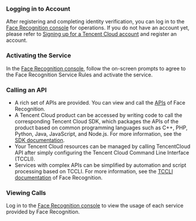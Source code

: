 ### Logging in to Account
After registering and completing identity verification, you can log in to the [Face Recognition console](https://console.cloud.tencent.com/aiface) for operations. If you do not have an account yet, please refer to [Signing up for a Tencent Cloud account](https://cloud.tencent.com/document/product/378/17985) and register an account.

### Activating the Service
In the [Face Recognition console](https://console.cloud.tencent.com/aiface), follow the on-screen prompts to agree to the Face Recognition Service Rules and activate the service.

### Calling an API
- A rich set of APIs are provided. You can view and call the [APIs](https://cloud.tencent.com/document/product/867/32770) of Face Recognition.
- A Tencent Cloud product can be accessed by writing code to call the corresponding Tencent Cloud SDK, which packages the APIs of the product based on common programming languages such as C++, PHP, Python, Java, JavaScript, and Node.js. For more information, see the [SDK documentation](https://cloud.tencent.com/document/sdk).
- Your Tencent Cloud resources can be managed by calling TencentCloud API after simply configuring the Tencent Cloud Command Line Interface (TCCLI).
- Services with complex APIs can be simplified by automation and script processing based on TCCLI. For more information, see the [TCCLI documentation](https://cloud.tencent.com/document/product/440/6176) of Face Recognition.

### Viewing Calls
Log in to the [Face Recognition console](https://console.cloud.tencent.com/aiface) to view the usage of each service provided by Face Recognition.


